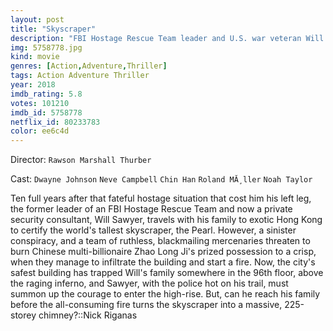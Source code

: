 ```yaml
---
layout: post
title: "Skyscraper"
description: "FBI Hostage Rescue Team leader and U.S. war veteran Will Sawyer now assesses security for skyscrapers. On assignment in Hong Kong he finds the tallest, safest building in the world suddenly ablaze and he's been framed for it. A wanted man on the run, Will must find those responsible, clear his name and somehow rescue his family who are trapped inside the building - above the fire line..."
img: 5758778.jpg
kind: movie
genres: [Action,Adventure,Thriller]
tags: Action Adventure Thriller 
year: 2018
imdb_rating: 5.8
votes: 101210
imdb_id: 5758778
netflix_id: 80233783
color: ee6c4d
---
```

Director: `Rawson Marshall Thurber`  

Cast: `Dwayne Johnson` `Neve Campbell` `Chin Han` `Roland MĂ¸ller` `Noah Taylor` 

Ten full years after that fateful hostage situation that cost him his left leg, the former leader of an FBI Hostage Rescue Team and now a private security consultant, Will Sawyer, travels with his family to exotic Hong Kong to certify the world's tallest skyscraper, the Pearl. However, a sinister conspiracy, and a team of ruthless, blackmailing mercenaries threaten to burn Chinese multi-billionaire Zhao Long Ji's prized possession to a crisp, when they manage to infiltrate the building and start a fire. Now, the city's safest building has trapped Will's family somewhere in the 96th floor, above the raging inferno, and Sawyer, with the police hot on his trail, must summon up the courage to enter the high-rise. But, can he reach his family before the all-consuming fire turns the skyscraper into a massive, 225-storey chimney?::Nick Riganas